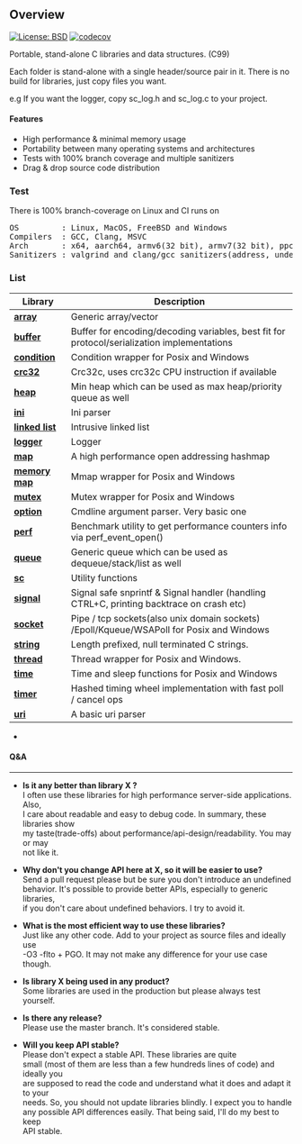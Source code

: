 ## Overview

[![License: BSD](https://img.shields.io/badge/License-BSD-blue.svg)](https://opensource.org/licenses/bsd-3-clause)
[![codecov](https://codecov.io/gh/tezc/sc/branch/master/graph/badge.svg?token=O8ZHQ0XZ30)](https://codecov.io/gh/tezc/sc)

Portable, stand-alone C libraries and data structures. (C99)

Each folder is stand-alone with a single header/source pair in it. There is no  
build for libraries, just copy files you want. 

e.g If you want the logger, copy sc_log.h and sc_log.c to your project.

#### Features

- High performance & minimal memory usage
- Portability between many operating systems and architectures
- Tests with 100% branch coverage and multiple sanitizers
- Drag & drop source code distribution

### Test
There is 100% branch-coverage on Linux and CI runs on

<pre>
OS         : Linux, MacOS, FreeBSD and Windows  
Compilers  : GCC, Clang, MSVC  
Arch       : x64, aarch64, armv6(32 bit), armv7(32 bit), ppc64le, s390x(big endian)  
Sanitizers : valgrind and clang/gcc sanitizers(address, undefined, thread)
</pre>

### List

| Library                        | Description                                                                                 |
|--------------------------------|---------------------------------------------------------------------------------------------|
| **[array](array)**             | Generic array/vector                                                                        |
| **[buffer](buffer)**           | Buffer for encoding/decoding variables, best fit for protocol/serialization implementations |
| **[condition](condition)**     | Condition wrapper for Posix and Windows                                                     |
| **[crc32](crc32)**             | Crc32c, uses crc32c CPU instruction if available                                            |
| **[heap](heap)**               | Min heap which can be used as max heap/priority queue as well                               | 
| **[ini](ini)**                 | Ini parser                                                                                  |
| **[linked list](linked-list)** | Intrusive linked list                                                                       |
| **[logger](logger)**           | Logger                                                                                      |
| **[map](map)**                 | A high performance open addressing hashmap                                                  |
| **[memory map](memory-map)**   | Mmap wrapper for Posix and Windows                                                          |
| **[mutex](mutex)**             | Mutex wrapper for Posix and Windows                                                         |
| **[option](option)**           | Cmdline argument parser. Very basic one                                                     |
| **[perf](perf)**               | Benchmark utility to get performance counters info via perf_event_open()                    | 
| **[queue](queue)**             | Generic queue which can be used as dequeue/stack/list as well                               |
| **[sc](sc)**                   | Utility functions                                                                           |
| **[signal](signal)**           | Signal safe snprintf & Signal handler (handling CTRL+C, printing backtrace on crash etc)    |
| **[socket](socket)**           | Pipe / tcp sockets(also unix domain sockets) /Epoll/Kqueue/WSAPoll for Posix and Windows    |
| **[string](string)**           | Length prefixed, null terminated C strings.                                                 |
| **[thread](thread)**           | Thread wrapper for Posix and Windows.                                                       |
| **[time](time)**               | Time and sleep functions for Posix and Windows                                              |
| **[timer](timer)**             | Hashed timing wheel implementation with fast poll / cancel ops                              |
| **[uri](uri)**                 | A basic uri parser                                                                          |
  
-

#### Q&A

-----
* **Is it any better than library X ?**  
  I often use these libraries for high performance server-side applications. Also,  
  I care about readable and easy to debug code. In summary, these libraries show  
  my taste(trade-offs) about performance/api-design/readability. You may or may  
  not like it.


* **Why don't you change API here at X, so it will be easier to use?**  
  Send a pull request please but be sure you don't introduce an undefined  
  behavior. It's possible to provide better APIs, especially to generic libraries,  
  if you don't care about undefined behaviors. I try to avoid it.


* **What is the most efficient way to use these libraries?**  
  Just like any other code. Add to your project as source files and ideally use   
  -O3 -flto + PGO. It may not make any difference for your use case though.


* **Is library X being used in any product?**  
  Some libraries are used in the production but please always test yourself.


* **Is there any release?**   
  Please use the master branch. It's considered stable.


* **Will you keep API stable?**   
  Please don't expect a stable API. These libraries are quite  
  small (most of them are less than a few hundreds lines of code) and ideally you  
  are supposed to read the code and understand what it does and adapt it to your   
  needs. So, you should not update libraries blindly. I expect you to handle  
  any possible API differences easily. That being said, I'll do my best to keep  
  API stable.